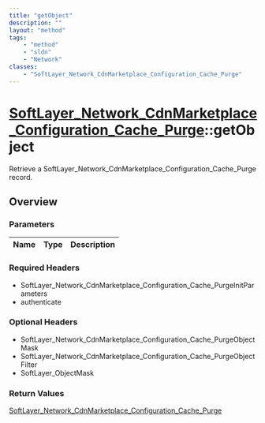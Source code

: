 ```yaml
---
title: "getObject"
description: ""
layout: "method"
tags:
    - "method"
    - "sldn"
    - "Network"
classes:
    - "SoftLayer_Network_CdnMarketplace_Configuration_Cache_Purge"
---
```

# [SoftLayer_Network_CdnMarketplace_Configuration_Cache_Purge](/reference/services/SoftLayer_Network_CdnMarketplace_Configuration_Cache_Purge)::getObject

Retrieve a SoftLayer_Network_CdnMarketplace_Configuration_Cache_Purge record.


## Overview 


### Parameters 
|Name | Type | Description |
| --- | --- | --- |


### Required Headers
* SoftLayer_Network_CdnMarketplace_Configuration_Cache_PurgeInitParameters
* authenticate

### Optional Headers
* SoftLayer_Network_CdnMarketplace_Configuration_Cache_PurgeObjectMask
* SoftLayer_Network_CdnMarketplace_Configuration_Cache_PurgeObjectFilter
* SoftLayer_ObjectMask

### Return Values
<a href='/reference/datatypes/SoftLayer_Network_CdnMarketplace_Configuration_Cache_Purge'>SoftLayer_Network_CdnMarketplace_Configuration_Cache_Purge </a>

